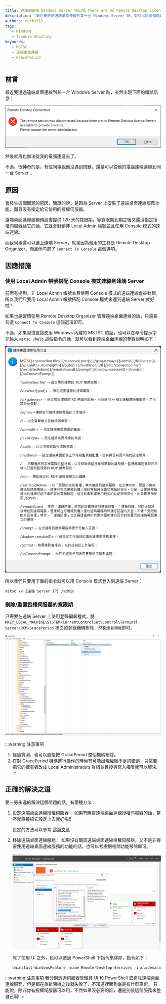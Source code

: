 ```yaml
---
title: 連線到遠端 Windows Server 時出現 There are no Remote Desktop License Servers available to provide a license 的因應措施
description: "最近要透過遠端桌面連線到某一台 Windows Server 時，突然出現這個錯誤訊息： 'The remote session was disconnected because there are no Remote Desktop License Servers available to provide a license' 然後就再也無法從我的電腦連進去了。不過，很神奇的是，有位同事說他沒遇到問題，還是可以從他的電腦遠端連線到同一台 Server..."
authors: ouch1978
tags: 
   - Windows
   - Trouble Shooting
keywords: 
   - MSTSC
   - 遠端桌面連線
   - GracePeriod
---
```


## 前言

最近要透過遠端桌面連線到某一台 Windows Server 時，突然出現下面的錯誤訊息：

![遠端工作階段已中斷連線，因為沒有可用來提供授權的遠端桌面授權伺服器](no-rdp-license-server.png "遠端工作階段已中斷連線，因為沒有可用來提供授權的遠端桌面授權伺服器")

然後就再也無法從我的電腦連進去了。

不過，很神奇的是，有位同事說他沒遇到問題，還是可以從他的電腦遠端連線到同一台 Server...

<!--truncate-->

## 原因

會發生這個問題的原因，簡單的說，是因為 Server 上安裝了遠端桌面連線服務功能，而且沒有指定給它使用的授權伺服器。

遠端桌面連線服務預設會提供 120 天的寬限期，等寬限期到期之後又還沒指定授權伺服器給它的話，它就會封鎖非 Local Admin 帳號並且使用 Console 模式的遠端連線。

而我同事還可以連上遠端 Server，就是因為他用的工具是 Remote Desktop Organizer，而且他勾選了 `Connect To Console` 這個選項。

## 因應措施

### 使用 Local Admin 帳號搭配 Console 模式連線到遠端 Server

前面有提到，非 Local Admin 帳號並且使用 Console 模式的遠端連線會被封鎖，所以我們只要用  Local Admin 帳號搭配 Console 模式來連到遠端 Server 就好啦!!

如果也是習慣使用 Remote Desktop Organizer 管理遠端桌面連線的話，只需要勾選 `Connect To Console` 這個選項即可。

不過，如果習慣直接使用 Windows 內建的 MSTSC 的話，也可以在命令提示字元輸入 `mstsc /help` 這個指令的話，就可以看到遠端桌面連線的參數說明如下：

![遠端桌面連線使用方法](mstsc-usage.png "遠端桌面連線使用方法")

所以我們只要用下面的指令就可以用 Console 模式登入到遠端 Server：

```shell
mstsc /v:{遠端 Server IP} /admin
```

### 刪除/重置授權伺服器的寬限期

只需要在遠端 Server 上使用登錄編輯程式，將 `HKEY_LOCAL_MACHINE\SYSTEM\CurrentControlSet\Control\Terminal Server\RCM\GracePeriod` 裡面的登錄機碼刪除，然後`重新開機`即可。

![刪除寬限期登錄機碼](reset-grace-period-registry.png "刪除寬限期登錄機碼")

:::warning 注意事項
1. 經過實測，也可以直接把 GracePeriod 整個機碼刪除。
2. 在對 GracePeriod 機碼進行操作的時候有可能出現權限不足的錯誤，只需要把它的擁有者改成 Local Administrators 群組並且授與寫入權限就可以解決。
:::

## 正確的解決之道

要一勞永逸的解決這個問題的話，有兩種方法：

1. 設定遠端桌面連線授權伺服器： 如果有購買遠端桌面連線授權伺服器的話，當然就直接把它設定上去就好啦!!

   設定的方法可以參考 [這篇文章](https://techdirectarchive.com/2021/10/24/how-to-fix-the-issue-the-remote-session-was-disconnected-because-there-are-no-remote-desktop-license-servers-available-to-provide-a-license/ "How to fix the issue “The remote session was disconnected because there are no Remote Desktop License Servers available to provide a license”")

2. 移除遠端桌面連線服務： 如果沒有購買遠端桌面連線授權伺服器，又不是非得要使用遠端桌面連線服務的功能的話，也可以考慮把相關功能移除即可。

   ![透過伺服器管理員移除遠端桌面服務](remove-remote-desktop-service.png "透過伺服器管理員移除遠端桌面服務")

   除了使用 UI 之外，也可以透過 PowerShell 下指令來移除，指令如下：

   ```powershell
   Uninstall-WindowsFeature -name Remote-Desktop-Services -includemanagementtools -confirm
   ```

:::warning 注意事項
我分別透過伺服器管理員 UI 和 PowerShell 去移除遠端桌面連線服務，但是都在重新開機之後就失敗了，不知道裡面到底是有什麼巫術。
只能說，除非你有授權伺服器可以用，不然如果沒必要的話，還是別裝這個服務來整自己啊!!
:::
